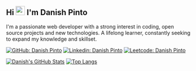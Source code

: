 <!-- ### Hi there 👋 -->

<!--
**danishrp102/danishrp102** is a ✨ _special_ ✨ repository because its `README.md` (this file) appears on your GitHub profile.

Here are some ideas to get you started:

- 🔭 I’m currently working on ...
- 🌱 I’m currently learning ...
- 👯 I’m looking to collaborate on ...
- 🤔 I’m looking for help with ...
- 💬 Ask me about ...
- 📫 How to reach me: ...
- 😄 Pronouns: ...
- ⚡ Fun fact: ...
-->

<!-- <img align="right" src ="https://github.com/harivams-sai/harivams-sai/blob/main/homepage/aero-blend.gif" width="300px"> -->

## Hi <img src="https://github.com/TheDudeThatCode/TheDudeThatCode/blob/master/Assets/Hi.gif" width="25px"> I'm Danish Pinto
<!-- if above doesn't work <img src="https://media.giphy.com/media/hvRJCLFzcasrR4ia7z/giphy.gif" width="25px">
-->

I'm a passionate web developer with a strong interest in coding, open source projects and new technologies. A lifelong learner, constantly seeking to expand my knowledge and skillset.


[![GitHub: Danish Pinto](https://img.shields.io/badge/-Danish%20Pinto-grey?style=flat&logo=github&link=https://github.com/danishrp102)](https://github.com/danishrp102)
[![Linkedin: Danish Pinto](https://img.shields.io/badge/-Danish%20Pinto-blue?style=flat-square&logo=Linkedin&logoColor=white&link=https://www.linkedin.com/in/danish-pinto-b942b2201/)](https://www.linkedin.com/in/danish-pinto-b942b2201/)
[![Leetcode: Danish Pinto](https://img.shields.io/badge/-Danish%20Pinto-grey?style=flat-square&logo=Leetcode&logoColor=yellow&link=https://leetcode.com/Varado/)](https://leetcode.com/Varado/)

[![Danish's GitHub Stats](https://github-readme-stats.vercel.app/api?username=danishrp102&hide=issues&count_private=true&show_icons=true&theme=calm)](https://github.com/danishrp102/github-readme-stats)
[![Top Langs](https://github-readme-stats.vercel.app/api/top-langs/?username=danishrp102&layout=compact&theme=calm)](https://github.com/danishrp102/github-readme-stats)
